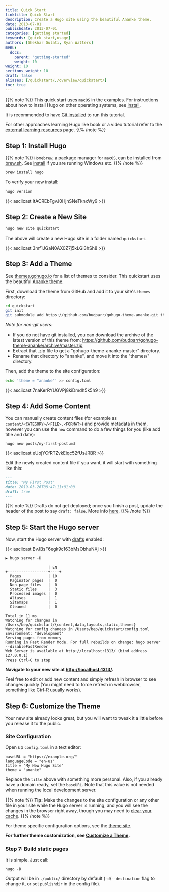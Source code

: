 ```yaml
---
title: Quick Start
linktitle: Quick Start
description: Create a Hugo site using the beautiful Ananke theme.
date: 2013-07-01
publishdate: 2013-07-01
categories: [getting started]
keywords: [quick start,usage]
authors: [Shekhar Gulati, Ryan Watters]
menu:
  docs:
    parent: "getting-started"
    weight: 10
weight: 10
sections_weight: 10
draft: false
aliases: [/quickstart/,/overview/quickstart/]
toc: true
---
```


{{% note %}}
This quick start uses `macOS` in the examples. For instructions about how to install Hugo on other operating systems, see [install](/getting-started/installing).

It is recommended to have [Git installed](https://git-scm.com/downloads) to run this tutorial.

For other approaches learning Hugo like book or a video tutorial refer to the [external learning resources](/getting-started/external-learning-resources/) page.
{{% /note %}}

## Step 1: Install Hugo

{{% note %}}
`Homebrew`, a package manager for `macOS`,  can be installed from [brew.sh](https://brew.sh/). See [install](/getting-started/installing) if you are running Windows etc.
{{% /note %}}

```bash
brew install hugo
```

To verify your new install:

```bash
hugo version
```

{{< asciicast ItACREbFgvJ0HjnSNeTknxWy9 >}}

## Step 2: Create a New Site

```bash
hugo new site quickstart
```

The above will create a new Hugo site in a folder named `quickstart`.

{{< asciicast 3mf1JGaN0AX0Z7j5kLGl3hSh8 >}}

## Step 3: Add a Theme

See [themes.gohugo.io](https://themes.gohugo.io/) for a list of themes to consider. This quickstart uses the beautiful [Ananke theme](https://themes.gohugo.io/gohugo-theme-ananke/).

First, download the theme from GitHub and add it to your site's `themes` directory:

```bash
cd quickstart
git init
git submodule add https://github.com/budparr/gohugo-theme-ananke.git themes/ananke
```

*Note for non-git users:*
   - If you do not have git installed, you can download the archive of the latest
     version of this theme from:
       https://github.com/budparr/gohugo-theme-ananke/archive/master.zip
   - Extract that .zip file to get a "gohugo-theme-ananke-master" directory.
   - Rename that directory to "ananke", and move it into the "themes/" directory.

Then, add the theme to the site configuration:

```bash
echo 'theme = "ananke"' >> config.toml
```

{{< asciicast 7naKerRYUGVPj8kiDmdh5k5h9 >}}

## Step 4: Add Some Content

You can manually create content files (for example as `content/<CATEGORY>/<FILE>.<FORMAT>`) and provide metadata in them, however you can use the `new` command to do a few things for you (like add title and date):

```
hugo new posts/my-first-post.md
```

{{< asciicast eUojYCfRTZvkEiqc52fUsJRBR >}}

Edit the newly created content file if you want, it will start with something like this:

```markdown
---
title: "My First Post"
date: 2019-03-26T08:47:11+01:00
draft: true
---

```

{{% note %}}
Drafts do not get deployed; once you finish a post, update the header of the post to say `draft: false`. More info [here](/getting-started/usage/#draft-future-and-expired-content).
{{% /note %}}

## Step 5: Start the Hugo server

Now, start the Hugo server with [drafts](/getting-started/usage/#draft-future-and-expired-content) enabled:

{{< asciicast BvJBsF6egk9c163bMsObhuNXj >}}

```
▶ hugo server -D

                   | EN
+------------------+----+
  Pages            | 10
  Paginator pages  |  0
  Non-page files   |  0
  Static files     |  3
  Processed images |  0
  Aliases          |  1
  Sitemaps         |  1
  Cleaned          |  0

Total in 11 ms
Watching for changes in /Users/bep/quickstart/{content,data,layouts,static,themes}
Watching for config changes in /Users/bep/quickstart/config.toml
Environment: "development"
Serving pages from memory
Running in Fast Render Mode. For full rebuilds on change: hugo server --disableFastRender
Web Server is available at http://localhost:1313/ (bind address 127.0.0.1)
Press Ctrl+C to stop
```

**Navigate to your new site at [http://localhost:1313/](http://localhost:1313/).**

Feel free to edit or add new content and simply refresh in browser to see changes quickly (You might need to force refresh in webbrowser, something like Ctrl-R usually works).

## Step 6: Customize the Theme

Your new site already looks great, but you will want to tweak it a little before you release it to the public.

### Site Configuration

Open up `config.toml` in a text editor:

```
baseURL = "https://example.org/"
languageCode = "en-us"
title = "My New Hugo Site"
theme = "ananke"
```

Replace the `title` above with something more personal. Also, if you already have a domain ready, set the `baseURL`. Note that this value is not needed when running the local development server.

{{% note %}}
**Tip:** Make the changes to the site configuration or any other file in your site while the Hugo server is running, and you will see the changes in the browser right away, though you may need to [clear your cache](https://kb.iu.edu/d/ahic).
{{% /note %}}

For theme specific configuration options, see the [theme site](https://github.com/budparr/gohugo-theme-ananke).

**For further theme customization, see [Customize a Theme](/themes/customizing/).**

### Step 7: Build static pages

It is simple. Just call:

```
hugo -D
```

Output will be in `./public/` directory by default (`-d`/`--destination` flag to change it, or set `publishdir` in the config file).

